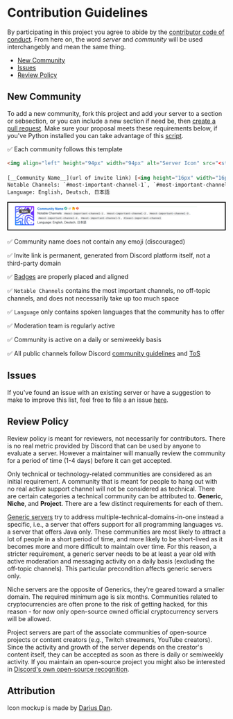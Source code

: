 <!-- omit in toc -->
# Contribution Guidelines

By participating in this project you agree to abide by the [contributor code of conduct](CODE_OF_CONDUCT.md). From here on, the word _server_ and _community_ will be used interchangebly and mean the same thing.

- [New Community](#new-community)
- [Issues](#issues)
- [Review Policy](#review-policy)

## New Community

To add a new community, fork this project and add your server to a section or sebsection, or you can include a new section if need be, then [create a pull request](https://github.com/sindresorhus/awesome/blob/master/contributing.md). Make sure your proposal meets these requirements below, if you've Python installed you can take advantage of this [script](src/README.md).

✅ Each community follows this template

```html
<img align="left" height="94px" width="94px" alt="Server Icon" src="<static url of the image>" />

[__Community Name__](url of invite link) [<img height="16px" width="16px" alt="Official Badge" src="images/badges/official.png">](badges.md#official-identification-badge) [<img height="16px" width="16px" alt="Reddit Badge" src="images/badges/reddit.png">](badges.md#reddit-badge) [<img height="16px" width="16px" alt="Homepage URL" src="images/badges/homepage.png">](url of server homepage) [<img height="16px" width="16px" alt="Git Repository" src="images/badges/git.png">](url of server git repository) \
Notable Channels: `#most-important-channel-1`, `#most-important-channel-2`, `#most-important-channel-3`, `#most-important-channel-4`, `#most-important-channel-5`, `#least-important-channel` \
Language: English, Deutsch, 日本語
```

![Render Screenshot](images/screenshots/screenshot_00.png)

✅ Community name does not contain any emoji (discouraged)

✅ Invite link is permanent, generated from Discord platform itself, not a third-party domain

✅ [Badges](badges.md) are properly placed and aligned

✅ `Notable Channels` contains the most important channels, no off-topic channels, and does not necessarily take up too much space

✅ `Language` only contains spoken languages that the community has to offer

✅ Moderation team is regularly active

✅ Community is active on a daily or semiweekly basis

✅ All public channels follow Discord [community guidelines](https://discord.com/guidelines) and [ToS](https://discord.com/terms)

## Issues

If you've found an issue with an existing server or have a suggestion to make to improve this list, feel free to file a an issue [here](https://github.com/mhxion/awesome-programming-discord/issues/new/choose).

## Review Policy

Review policy is meant for reviewers, not necessarily for contributors. There is no real metric provided by Discord that can be used by anyone to evaluate a server. However a maintainer will manually review the community for a period of time (1-4 days) before it can get accepted.

Only technical or technology-related communities are considered as an initial requirement. A community that is meant for people to hang out with no real active support channel will not be considered as technical. There are certain categories a technical community can be attributed to. **Generic**, **Niche**, and **Project**. There are a few distinct requirements for each of them.

[Generic servers](./README.md#programming-in-general) try to address multiple-technical-domains-in-one instead a specific, i.e., a server that offers support for all programming languages vs. a server that offers Java only. These communities are most likely to attract a lot of people in a short period of time, and  more likely to be short-lived as it becomes more and more difficult to maintain over time. For this reason, a stricter requirement, a generic server needs to be at least a year old with active moderation and messaging activity on a daily basis (excluding the off-topic channels). This particular precondition affects generic servers only.

Niche servers are the opposite of Generics, they're geared toward a smaller domain. The required minimum age is six months. Communities related to cryptocurrencies are often prone to the risk of getting hacked, for this reason - for now only open-source owned official cryptocurrency servers will be allowed.

Project servers are part of the associate communities of open-source projects or content creators (e.g., Twitch streamers, YouTube creators). Since the activity and growth of the server depends on the creator's content itself, they can be accepted as soon as there is daily or semiweekly activity. If you maintain an open-source project you might also be interested in [Discord's own open-source recognition](https://discord.com/open-source).

<!-- omit in toc -->
## Attribution

Icon mockup is made by [Darius Dan](https://www.flaticon.com/authors/darius-dan).
